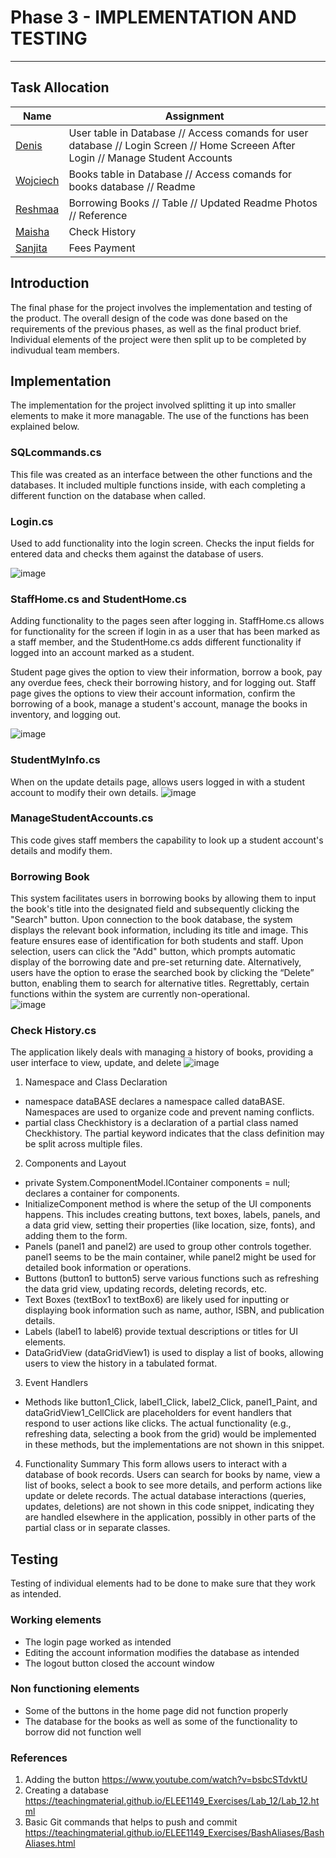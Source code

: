# Phase 3  -   IMPLEMENTATION AND TESTING 
---------------------------------------------------------
## Task Allocation 

| Name | Assignment |
|-----|-----| 
|[Denis](https://github.com/wheissmd) | User table in Database // Access comands for user database // Login Screen // Home Screeen After Login // Manage Student Accounts
|[Wojciech](https://github.com/flock-of-jays)| Books table in Database // Access comands for books database // Readme
|[Reshmaa](http://github.com/reshmaa2005)| Borrowing Books // Table // Updated Readme Photos // Reference 
|[Maisha](https://github.com/maishkhan)| Check History
|[Sanjita](http://github.com/SanjiGre99)| Fees Payment  
 

## Introduction

The final phase for the project involves the implementation and testing of the product. The overall design of the code was done based on the requirements of the previous phases, as well as the final product brief. Individual elements of the project were then split up to be completed by indivudual team members.


## Implementation

The implementation for the project involved splitting it up into smaller elements to make it more managable. The use of the functions has been explained below.

 ### SQLcommands.cs

This file was created as an interface between the other functions and the databases. It included multiple functions inside, with each completing a different function on the database when called.

 ### Login.cs

Used to add functionality into the login screen. Checks the input fields for entered data and checks them against the database of users.

![image](https://github.com/TeachingMaterial/softwareproject_-team3/assets/146332550/55a37a49-b848-4953-ab61-6c6d0064e48c)


### StaffHome.cs and StudentHome.cs

Adding functionality to the pages seen after logging in. StaffHome.cs allows for functionality for the screen if login in as a user that has been marked as a staff member, and the StudentHome.cs adds different functionality if logged into an account marked as a student.

Student page gives the option to view their information, borrow a book, pay any overdue fees, check their borrowing history, and for logging out. Staff page gives the options to view their account information, confirm the borrowing of a book, manage a student's account, manage the books in inventory, and logging out.

![image](https://github.com/TeachingMaterial/softwareproject_-team3/assets/146332550/208e5f78-5e50-49e1-b99d-24946dcb0e8b)

 ### StudentMyInfo.cs

When on the update details page, allows users logged in with a student account to modify their own details.
![image](https://github.com/TeachingMaterial/softwareproject_-team3/assets/146332550/bd5c3ec0-ddb3-47a2-8f59-efc6aeba12a2)

### ManageStudentAccounts.cs

This code gives staff members the capability to look up a student account's details and modify them.

### Borrowing Book 

This system facilitates users in borrowing books by allowing them to input the book's title into the designated field and subsequently clicking the "Search" button. Upon connection to the book database, the system displays the relevant book information, including its title and image. This feature ensures ease of identification for both students and staff. Upon selection, users can click the "Add" button, which prompts automatic display of the borrowing date and pre-set returning date. Alternatively, users have the option to erase the searched book by clicking the “Delete” button, enabling them to search for alternative titles. Regrettably, certain functions within the system are currently non-operational.  
![image](https://github.com/TeachingMaterial/softwareproject_-team3/assets/146332550/5ded0203-febb-4681-bed7-ccaa90e04859)


### Check History.cs

The application likely deals with managing a history of books, providing a user interface to view, update, and delete
![image](https://github.com/TeachingMaterial/softwareproject_-team3/assets/146332550/b0de34d7-5b40-4c37-ad09-9c8877e44854)

1. Namespace and Class Declaration
- namespace dataBASE declares a namespace called dataBASE. Namespaces are used to organize code and prevent naming conflicts.
- partial class Checkhistory is a declaration of a partial class named Checkhistory. The partial keyword indicates that the class definition may be split across multiple files.

2. Components and Layout
- private System.ComponentModel.IContainer components = null; declares a container for components.
- InitializeComponent method is where the setup of the UI components happens. This includes creating buttons, text boxes, 
  labels, panels, and a data grid view, setting their properties (like location, size, fonts), and adding them to the form.
- Panels (panel1 and panel2) are used to group other controls together. panel1 seems to be the main container, while panel2 
  might be used for detailed book information or operations.
- Buttons (button1 to button5) serve various functions such as refreshing the data grid view, updating records, deleting 
  records, etc.
- Text Boxes (textBox1 to textBox6) are likely used for inputting or displaying book information such as name, author, ISBN, 
  and publication details.
- Labels (label1 to label6) provide textual descriptions or titles for UI elements.
- DataGridView (dataGridView1) is used to display a list of books, allowing users to view the history in a tabulated format.
  
3. Event Handlers
- Methods like button1_Click, label1_Click, label2_Click, panel1_Paint, and dataGridView1_CellClick are placeholders for event handlers that respond to user actions like clicks. The actual functionality (e.g., refreshing data, selecting a book from the grid) would be implemented in these methods, but the implementations are not shown in this snippet.
  
4. Functionality Summary
This form allows users to interact with a database of book records. Users can search for books by name, view a list of books, select a book to see more details, and perform actions like update or delete records.
The actual database interactions (queries, updates, deletions) are not shown in this code snippet, indicating they are handled elsewhere in the application, possibly in other parts of the partial class or in separate classes.


## Testing

Testing of individual elements had to be done to make sure that they work as intended.

### Working elements

- The login page worked as intended
- Editing the account information modifies the database as intended
- The logout button closed the account window

### Non functioning elements

- Some of the buttons in the home page did not function properly
- The database for the books as well as some of the functionality to borrow did not function well

### References
1. Adding the button https://www.youtube.com/watch?v=bsbcSTdvktU 
2. Creating a database https://teachingmaterial.github.io/ELEE1149_Exercises/Lab_12/Lab_12.html 
3. Basic Git commands that helps to push and commit https://teachingmaterial.github.io/ELEE1149_Exercises/BashAliases/BashAliases.html 
   

